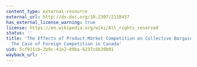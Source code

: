 ```yaml
---
content_type: external-resource
external_url: http://dx.doi.org/10.2307/2118457
has_external_license_warning: true
license: https://en.wikipedia.org/wiki/All_rights_reserved
status: ''
title: 'The Effects of Product Market Competition on Collective Bargaining Agreements:
  The Case of Foreign Competition in Canada'
uid: 5cf911cb-2b9c-41e2-89ba-6237c6b39b01
wayback_url: ''
---
```

